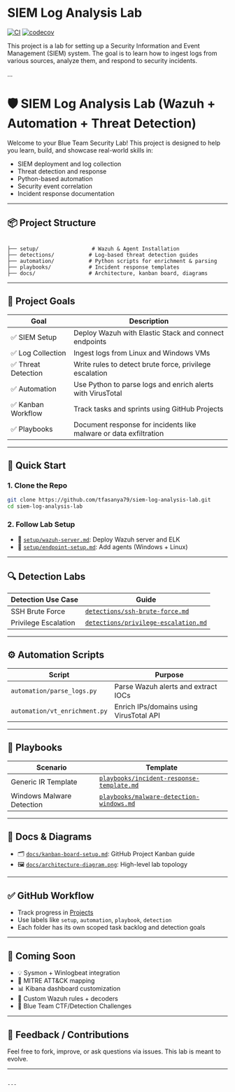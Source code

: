
# SIEM Log Analysis Lab

[![CI](https://github.com/tfasanya79/siem-log-analysis-lab/actions/workflows/coverage.yml/badge.svg)](https://github.com/tfasanya79/siem-log-analysis-lab/actions/workflows/coverage.yml)
[![codecov](https://codecov.io/gh/tfasanya79/siem-log-analysis-lab/branch/main/graph/badge.svg)](https://codecov.io/gh/tfasanya79/siem-log-analysis-lab)

This project is a lab for setting up a Security Information and Event Management (SIEM) system. The goal is to learn how to ingest logs from various sources, analyze them, and respond to security incidents.

...
# 🛡️ SIEM Log Analysis Lab (Wazuh + Automation + Threat Detection)

Welcome to your Blue Team Security Lab! This project is designed to help you learn, build, and showcase real-world skills in:

- SIEM deployment and log collection
- Threat detection and response
- Python-based automation
- Security event correlation
- Incident response documentation

---

## 📦 Project Structure

```

├── setup/                 # Wazuh & Agent Installation
├── detections/           # Log-based threat detection guides
├── automation/           # Python scripts for enrichment & parsing
├── playbooks/            # Incident response templates
├── docs/                 # Architecture, kanban board, diagrams

````

---

## 🎯 Project Goals

| Goal | Description |
|------|-------------|
| ✅ SIEM Setup | Deploy Wazuh with Elastic Stack and connect endpoints |
| ✅ Log Collection | Ingest logs from Linux and Windows VMs |
| ✅ Threat Detection | Write rules to detect brute force, privilege escalation |
| ✅ Automation | Use Python to parse logs and enrich alerts with VirusTotal |
| ✅ Kanban Workflow | Track tasks and sprints using GitHub Projects |
| ✅ Playbooks | Document response for incidents like malware or data exfiltration |

---

## 🚀 Quick Start

### 1. Clone the Repo

```bash
git clone https://github.com/tfasanya79/siem-log-analysis-lab.git
cd siem-log-analysis-lab
````

### 2. Follow Lab Setup

* 📁 [`setup/wazuh-server.md`](setup/wazuh-server.md): Deploy Wazuh server and ELK
* 📁 [`setup/endpoint-setup.md`](setup/endpoint-setup.md): Add agents (Windows + Linux)

---

## 🔍 Detection Labs

| Detection Use Case   | Guide                                                                      |
| -------------------- | -------------------------------------------------------------------------- |
| SSH Brute Force      | [`detections/ssh-brute-force.md`](detections/ssh-brute-force.md)           |
| Privilege Escalation | [`detections/privilege-escalation.md`](detections/privilege-escalation.md) |

---

## ⚙️ Automation Scripts

| Script                        | Purpose                                 |
| ----------------------------- | --------------------------------------- |
| `automation/parse_logs.py`    | Parse Wazuh alerts and extract IOCs     |
| `automation/vt_enrichment.py` | Enrich IPs/domains using VirusTotal API |

---

## 📘 Playbooks

| Scenario                  | Template                                                                             |
| ------------------------- | ------------------------------------------------------------------------------------ |
| Generic IR Template       | [`playbooks/incident-response-template.md`](playbooks/incident-response-template.md) |
| Windows Malware Detection | [`playbooks/malware-detection-windows.md`](playbooks/malware-detection-windows.md)   |

---

## 🧠 Docs & Diagrams

* 🗂 [`docs/kanban-board-setup.md`](docs/kanban-board-setup.md): GitHub Project Kanban guide
* 🖼 [`docs/architecture-diagram.png`](docs/architecture-diagram.png): High-level lab topology

---

## ✅ GitHub Workflow

* Track progress in [Projects](../../projects)
* Use labels like `setup`, `automation`, `playbook`, `detection`
* Each folder has its own scoped task backlog and detection goals

---

## 🤖 Coming Soon

* 💡 Sysmon + Winlogbeat integration
* 📡 MITRE ATT\&CK mapping
* 📊 Kibana dashboard customization
* 🧪 Custom Wazuh rules + decoders
* 🎯 Blue Team CTF/Detection Challenges

---

## 💬 Feedback / Contributions

Feel free to fork, improve, or ask questions via issues. This lab is meant to evolve.

---

````

---

